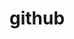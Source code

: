 ---
title: "github"
draft: false
# page title background image
bg_image: "images/backgrounds/page-title.jpg"
# scholarship image
image: "images/tech/img_logos_github.png"
# meta description
description : ""
---